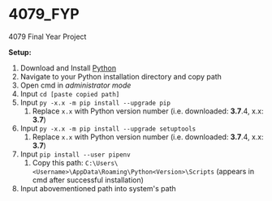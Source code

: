 # 4079_FYP
4079 Final Year Project

**Setup:**
1. Download and Install [Python](https://www.python.org/)
2. Navigate to your Python installation directory and copy path
3. Open cmd in *administrator mode*
4. Input `cd [paste copied path]`
5. Input `py -x.x -m pip install --upgrade pip`
   1. Replace `x.x` with Python version number (i.e. downloaded: **3.7**.4, x.x: **3.7**)
6. Input `py -x.x -m pip install --upgrade setuptools`
   1. Replace `x.x` with Python version number (i.e. downloaded: **3.7**.4, x.x: **3.7**)
7. Input `pip install --user pipenv`
   1. Copy this path: `C:\Users\<Username>\AppData\Roaming\Python<Version>\Scripts` (appears in cmd after successful installation)
8. Input abovementioned path into system's path